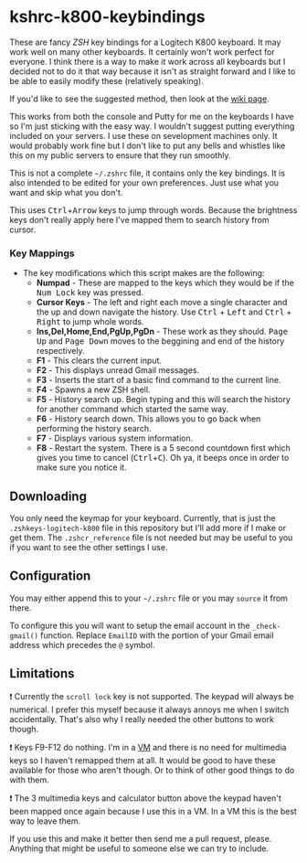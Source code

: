 kshrc-k800-keybindings
======================

These are fancy *ZSH* key bindings for a Logitech K800 keyboard. It may work 
well on many other keyboards. It certainly won't work perfect for everyone. I 
think there is a way to make it work across all keyboards but I decided not to 
do it that way because it isn't as straight forward and I like to be able to 
easily modify these (relatively speaking).

If you'd like to see the suggested method, then look at the 
[wiki page](http://zshwiki.org/home/zle/bindkeys).

This works from both the console and Putty for me on the keyboards I have so
I'm just sticking with the easy way. I wouldn't suggest putting everything
included on your servers. I use these on sevelopment machines only. It would
probably work fine but I don't like to put any bells and whistles like this 
on my public servers to ensure that they run smoothly.


This is not a complete `~/.zshrc` file, it contains only the key bindings. It is
also intended to be edited for your own preferences. Just use what you want and 
skip what you don't.

This uses <kbd>Ctrl</kbd>+<kbd>Arrow</kbd> keys to jump through words. Because 
the brightness keys don't really apply here I've mapped them to search history 
from cursor.

### Key Mappings ###
 - The key modifications which this script makes are the following:
   - **Numpad** - These are mapped to the keys which they would be if the 
          <kbd>Num Lock</kbd> key was pressed.
   - **Cursor Keys** - The left and right each move a single character and the 
          up and down navigate the history. Use <kbd>Ctrl</kbd> + 
          <kbd>Left</kbd> and <kbd>Ctrl</kbd> + <kbd>Right</kbd> to jump whole
          words.
   - **Ins,Del,Home,End,PgUp,PgDn** - These work as they should. 
          <kbd>Page Up</kbd> and <kbd>Page Down</kbd> moves to the beggining
          and end of the history respectively.
   - **F1** - This clears the current input.
   - **F2** - This displays unread Gmail messages.
   - **F3** - Inserts the start of a basic find command to the current line.
   - **F4** - Spawns a new ZSH shell.
   - **F5** - History search up. Begin typing and this will search the history 
          for another command which started the same way.
   - **F6** - History search down. This allows you to go back when performing 
          the history search.
   - **F7** - Displays various system information.
   - **F8** - Restart the system. There is a 5 second countdown first which 
              gives you time to cancel (<kbd>Ctrl</kbd>+<kbd>C</kbd>). Oh ya,
              it beeps once in order to make sure you notice it.


## Downloading ##

You only need the keymap for your keyboard. Currently, that is just the 
`.zshkeys-logitech-k800` file in this repository but I'll add more if I make
or get them. The `.zshcr_reference` file is not needed but may be useful to 
you if you want to see the other settings I use.

## Configuration ##

You may either append this to your `~/.zshrc` file or you may `source` it from 
there.

To configure this you will want to setup the email account in the 
`_check-gmail()` function. Replace `EmailID` with the portion of 
your Gmail email address which precedes the `@` symbol. 

## Limitations ##

:heavy_exclamation_mark: Currently the `scroll lock` key is not supported. The 
keypad will always be numerical. I prefer this myself because it always annoys 
me when I switch accidentally. That's also why I really needed the other 
buttons to work though.

:heavy_exclamation_mark: Keys F9-F12 do nothing. I'm in a 
[VM](http://en.wikipedia.org/wiki/Virtual_machine "VM") and there is no need 
for multimedia keys so I haven't remapped them at all. It would be good to 
have these available for those who aren't though. Or to think of other good 
things to do with them.

:heavy_exclamation_mark: The 3 multimedia keys and calculator button above the 
keypad haven't been mapped once again because I use this in a VM. In a VM this 
is the best way to leave them.

If you use this and make it better then send me a pull request, please. 
Anything that might be useful to someone else we can try to include. 
